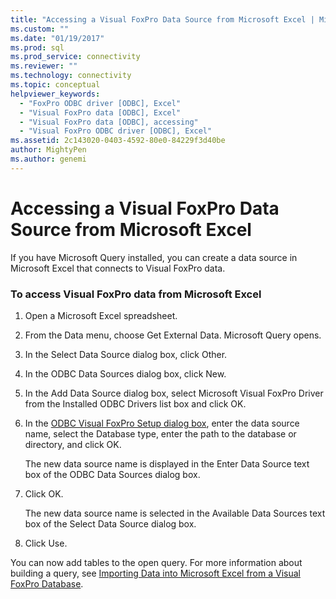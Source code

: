 ```yaml
---
title: "Accessing a Visual FoxPro Data Source from Microsoft Excel | Microsoft Docs"
ms.custom: ""
ms.date: "01/19/2017"
ms.prod: sql
ms.prod_service: connectivity
ms.reviewer: ""
ms.technology: connectivity
ms.topic: conceptual
helpviewer_keywords: 
  - "FoxPro ODBC driver [ODBC], Excel"
  - "Visual FoxPro data [ODBC], Excel"
  - "Visual FoxPro data [ODBC], accessing"
  - "Visual FoxPro ODBC driver [ODBC], Excel"
ms.assetid: 2c143020-0403-4592-80e0-84229f3d40be
author: MightyPen
ms.author: genemi
---
```

# Accessing a Visual FoxPro Data Source from Microsoft Excel
If you have Microsoft Query installed, you can create a data source in Microsoft Excel that connects to Visual FoxPro data.  
  
### To access Visual FoxPro data from Microsoft Excel  
  
1.  Open a Microsoft Excel spreadsheet.  
  
2.  From the Data menu, choose Get External Data. Microsoft Query opens.  
  
3.  In the Select Data Source dialog box, click Other.  
  
4.  In the ODBC Data Sources dialog box, click New.  
  
5.  In the Add Data Source dialog box, select Microsoft Visual FoxPro Driver from the Installed ODBC Drivers list box and click OK.  
  
6.  In the [ODBC Visual FoxPro Setup dialog box](../../odbc/microsoft/odbc-visual-foxpro-setup-dialog-box.md), enter the data source name, select the Database type, enter the path to the database or directory, and click OK.  
  
     The new data source name is displayed in the Enter Data Source text box of the ODBC Data Sources dialog box.  
  
7.  Click OK.  
  
     The new data source name is selected in the Available Data Sources text box of the Select Data Source dialog box.  
  
8.  Click Use.  
  
 You can now add tables to the open query. For more information about building a query, see [Importing Data into Microsoft Excel from a Visual FoxPro Database](../../odbc/microsoft/importing-data-into-microsoft-excel-from-a-visual-foxpro-database.md).
